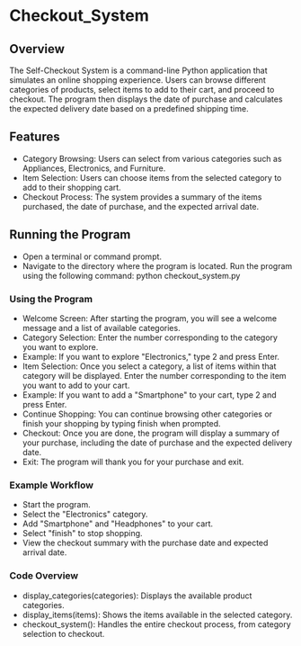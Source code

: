 # Checkout_System
## Overview
The Self-Checkout System is a command-line Python application that simulates an online shopping experience. Users can browse different categories of products, select items to add to their cart, and proceed to checkout. The program then displays the date of purchase and calculates the expected delivery date based on a predefined shipping time.

## Features
- Category Browsing: Users can select from various categories such as Appliances, Electronics, and Furniture.
- Item Selection: Users can choose items from the selected category to add to their shopping cart.
- Checkout Process: The system provides a summary of the items purchased, the date of purchase, and the expected arrival date.

## Running the Program
- Open a terminal or command prompt.
- Navigate to the directory where the program is located.
Run the program using the following command:
python checkout_system.py

### Using the Program
- Welcome Screen: After starting the program, you will see a welcome message and a list of available categories.
- Category Selection: Enter the number corresponding to the category you want to explore.
- Example: If you want to explore "Electronics," type 2 and press Enter.
- Item Selection: Once you select a category, a list of items within that category will be displayed. Enter the number corresponding to the item you want to add to your cart.
- Example: If you want to add a "Smartphone" to your cart, type 2 and press Enter.
- Continue Shopping: You can continue browsing other categories or finish your shopping by typing finish when prompted.
- Checkout: Once you are done, the program will display a summary of your purchase, including the date of purchase and the expected delivery date.
- Exit: The program will thank you for your purchase and exit.

### Example Workflow
- Start the program.
- Select the "Electronics" category.
- Add "Smartphone" and "Headphones" to your cart.
- Select "finish" to stop shopping.
- View the checkout summary with the purchase date and expected arrival date.
  
### Code Overview
- display_categories(categories): Displays the available product categories.
- display_items(items): Shows the items available in the selected category.
- checkout_system(): Handles the entire checkout process, from category selection to checkout.

